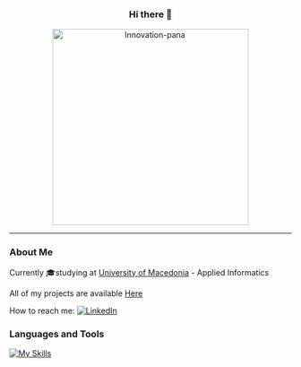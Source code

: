 <h3 align="center">Hi there 👋</h3>
<p align="center">
  <img src="https://github.com/ElisavetKanidou/ElisavetKanidou/assets/102418371/2321180b-290b-4979-bd24-c2cb91e2f9ea" alt="Innovation-pana" width="350">
</p>

---

### About Me

Currently 🎓studying at [University of Macedonia](https://www.uom.gr/) - Applied Informatics

All of my projects are available [Here](https://github.com/ElisavetKanidou?tab=repositories)

How to reach me: [![LinkedIn](https://img.shields.io/badge/LinkedIn-0077B5?style=for-the-badge&logo=linkedin&logoColor=white)](https://www.linkedin.com/in/elisavet-kanidou-537844223/)

### Languages and Tools
[![My Skills](https://skillicons.dev/icons?i=java,py,r,c,androidstudio,vscode)](https://skillicons.dev)

